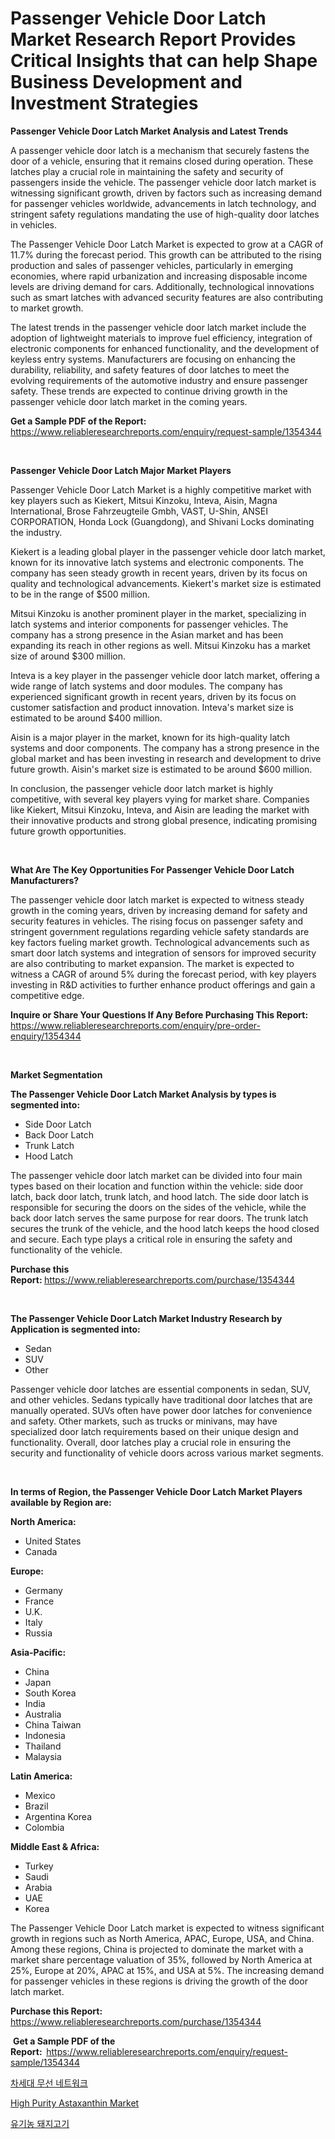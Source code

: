 <p><h1>Passenger Vehicle Door Latch Market Research Report Provides Critical Insights that can help Shape Business Development and Investment Strategies</h1></p><p><strong>Passenger Vehicle Door Latch Market Analysis and Latest Trends</strong></p>
<p><p>A passenger vehicle door latch is a mechanism that securely fastens the door of a vehicle, ensuring that it remains closed during operation. These latches play a crucial role in maintaining the safety and security of passengers inside the vehicle. The passenger vehicle door latch market is witnessing significant growth, driven by factors such as increasing demand for passenger vehicles worldwide, advancements in latch technology, and stringent safety regulations mandating the use of high-quality door latches in vehicles.</p><p>The Passenger Vehicle Door Latch Market is expected to grow at a CAGR of 11.7% during the forecast period. This growth can be attributed to the rising production and sales of passenger vehicles, particularly in emerging economies, where rapid urbanization and increasing disposable income levels are driving demand for cars. Additionally, technological innovations such as smart latches with advanced security features are also contributing to market growth.</p><p>The latest trends in the passenger vehicle door latch market include the adoption of lightweight materials to improve fuel efficiency, integration of electronic components for enhanced functionality, and the development of keyless entry systems. Manufacturers are focusing on enhancing the durability, reliability, and safety features of door latches to meet the evolving requirements of the automotive industry and ensure passenger safety. These trends are expected to continue driving growth in the passenger vehicle door latch market in the coming years.</p></p>
<p><strong>Get a Sample PDF of the Report:&nbsp;</strong> <a href="https://www.reliableresearchreports.com/enquiry/request-sample/1354344">https://www.reliableresearchreports.com/enquiry/request-sample/1354344</a></p>
<p>&nbsp;</p>
<p><strong>Passenger Vehicle Door Latch Major Market Players</strong></p>
<p><p>Passenger Vehicle Door Latch Market is a highly competitive market with key players such as Kiekert, Mitsui Kinzoku, Inteva, Aisin, Magna International, Brose Fahrzeugteile Gmbh, VAST, U-Shin, ANSEI CORPORATION, Honda Lock (Guangdong), and Shivani Locks dominating the industry.</p><p>Kiekert is a leading global player in the passenger vehicle door latch market, known for its innovative latch systems and electronic components. The company has seen steady growth in recent years, driven by its focus on quality and technological advancements. Kiekert's market size is estimated to be in the range of $500 million.</p><p>Mitsui Kinzoku is another prominent player in the market, specializing in latch systems and interior components for passenger vehicles. The company has a strong presence in the Asian market and has been expanding its reach in other regions as well. Mitsui Kinzoku has a market size of around $300 million.</p><p>Inteva is a key player in the passenger vehicle door latch market, offering a wide range of latch systems and door modules. The company has experienced significant growth in recent years, driven by its focus on customer satisfaction and product innovation. Inteva's market size is estimated to be around $400 million.</p><p>Aisin is a major player in the market, known for its high-quality latch systems and door components. The company has a strong presence in the global market and has been investing in research and development to drive future growth. Aisin's market size is estimated to be around $600 million.</p><p>In conclusion, the passenger vehicle door latch market is highly competitive, with several key players vying for market share. Companies like Kiekert, Mitsui Kinzoku, Inteva, and Aisin are leading the market with their innovative products and strong global presence, indicating promising future growth opportunities.</p></p>
<p>&nbsp;</p>
<p><strong>What Are The Key Opportunities For Passenger Vehicle Door Latch Manufacturers?</strong></p>
<p><p>The passenger vehicle door latch market is expected to witness steady growth in the coming years, driven by increasing demand for safety and security features in vehicles. The rising focus on passenger safety and stringent government regulations regarding vehicle safety standards are key factors fueling market growth. Technological advancements such as smart door latch systems and integration of sensors for improved security are also contributing to market expansion. The market is expected to witness a CAGR of around 5% during the forecast period, with key players investing in R&D activities to further enhance product offerings and gain a competitive edge.</p></p>
<p><strong>Inquire or Share Your Questions If Any Before Purchasing This Report:</strong> <a href="https://www.reliableresearchreports.com/enquiry/pre-order-enquiry/1354344">https://www.reliableresearchreports.com/enquiry/pre-order-enquiry/1354344</a></p>
<p>&nbsp;</p>
<p><strong>Market Segmentation</strong></p>
<p><strong>The Passenger Vehicle Door Latch Market Analysis by types is segmented into:</strong></p>
<p><ul><li>Side Door Latch</li><li>Back Door Latch</li><li>Trunk Latch</li><li>Hood Latch</li></ul></p>
<p><p>The passenger vehicle door latch market can be divided into four main types based on their location and function within the vehicle: side door latch, back door latch, trunk latch, and hood latch. The side door latch is responsible for securing the doors on the sides of the vehicle, while the back door latch serves the same purpose for rear doors. The trunk latch secures the trunk of the vehicle, and the hood latch keeps the hood closed and secure. Each type plays a critical role in ensuring the safety and functionality of the vehicle.</p></p>
<p><strong>Purchase this Report:&nbsp;</strong><a href="https://www.reliableresearchreports.com/purchase/1354344">https://www.reliableresearchreports.com/purchase/1354344</a></p>
<p>&nbsp;</p>
<p><strong>The Passenger Vehicle Door Latch Market Industry Research by Application is segmented into:</strong></p>
<p><ul><li>Sedan</li><li>SUV</li><li>Other</li></ul></p>
<p><p>Passenger vehicle door latches are essential components in sedan, SUV, and other vehicles. Sedans typically have traditional door latches that are manually operated. SUVs often have power door latches for convenience and safety. Other markets, such as trucks or minivans, may have specialized door latch requirements based on their unique design and functionality. Overall, door latches play a crucial role in ensuring the security and functionality of vehicle doors across various market segments.</p></p>
<p>&nbsp;</p>
<p><strong>In terms of Region, the Passenger Vehicle Door Latch Market Players available by Region are:</strong></p>
<p>
    <p> <strong> North America: </strong>
        <ul>
            <li>United States</li>
            <li>Canada</li>
        </ul>
        </p> 
    <p> <strong> Europe: </strong>
        <ul>
            <li>Germany</li>
            <li>France</li>
            <li>U.K.</li>
            <li>Italy</li>
            <li>Russia</li>
        </ul>
        </p> 
    <p> <strong> Asia-Pacific: </strong>
        <ul>
            <li>China</li>
            <li>Japan</li>
            <li>South Korea</li>
            <li>India</li>
            <li>Australia</li>
            <li>China Taiwan</li>
            <li>Indonesia</li>
            <li>Thailand</li>
            <li>Malaysia</li>
        </ul>
        </p> 
    <p> <strong> Latin America: </strong>
        <ul>
            <li>Mexico</li>
            <li>Brazil</li>
            <li>Argentina Korea</li>
            <li>Colombia</li>
        </ul>
        </p> 
    <p> <strong> Middle East & Africa: </strong>
        <ul>
            <li>Turkey</li>
            <li>Saudi</li>
            <li>Arabia</li>
            <li>UAE</li>
            <li>Korea</li>
        </ul>
    </p>
    </p>
<p><p>The Passenger Vehicle Door Latch market is expected to witness significant growth in regions such as North America, APAC, Europe, USA, and China. Among these regions, China is projected to dominate the market with a market share percentage valuation of 35%, followed by North America at 25%, Europe at 20%, APAC at 15%, and USA at 5%. The increasing demand for passenger vehicles in these regions is driving the growth of the door latch market.</p></p>
<p><strong>Purchase this Report: </strong><a href="https://www.reliableresearchreports.com/purchase/1354344">https://www.reliableresearchreports.com/purchase/1354344</a></p>
<p>&nbsp;<strong>Get a Sample PDF of the Report:&nbsp;&nbsp;</strong><a href="https://www.reliableresearchreports.com/enquiry/request-sample/1354344">https://www.reliableresearchreports.com/enquiry/request-sample/1354344</a></p>
<p><strong></strong></p>
<p><p><a href="https://medium.com/@mafoqypwlkfg6/%EB%8B%A4%EC%9D%8C-%EC%84%B8%EB%8C%80-%EB%AC%B4%EC%84%A0-%EB%84%A4%ED%8A%B8%EC%9B%8C%ED%81%AC-%EC%8B%9C%EC%9E%A5-%EC%8B%9C%EC%9E%A5-cagr-%EC%8B%9C%EC%9E%A5-%EB%8F%99%ED%96%A5-%EC%84%B1%EC%9E%A5-%EC%A0%84%EB%9E%B5%EC%97%90-%EB%8C%80%ED%95%9C-%ED%86%B5%EC%B0%B0%EB%A0%A5-9400017318bc">차세대 무선 네트워크</a></p><p><a href="https://view.publitas.com/reportprime-1/high-purity-astaxanthin-market-size-global-industry-overview-market-segmentation-and-forecast-2023-to-2030/">High Purity Astaxanthin Market</a></p><p><a href="https://medium.com/@bunxhcci35271755/%EC%9C%A0%EA%B8%B0%EB%86%8D-%EB%8F%BC%EC%A7%80%EA%B3%A0%EA%B8%B0-%EC%8B%9C%EC%9E%A5-%EA%B7%9C%EB%AA%A8-cagr-%ED%8A%B8%EB%A0%8C%EB%93%9C-2024-2030-6c372bf88ef8">유기농 돼지고기</a></p></p>